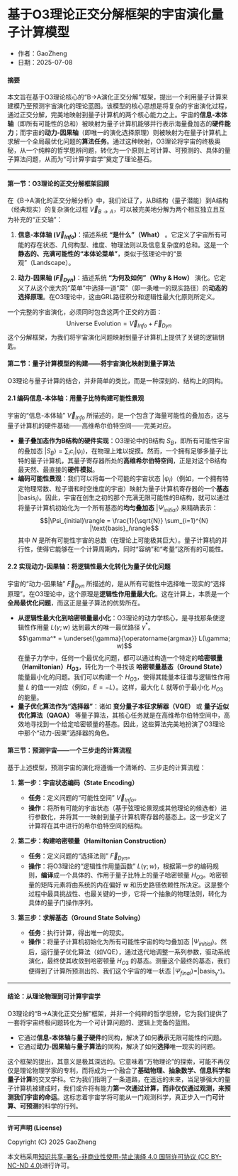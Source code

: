 # **基于O3理论正交分解框架的宇宙演化量子计算模型**

- 作者：GaoZheng
- 日期：2025-07-08

#### **摘要**

本文旨在基于O3理论核心的“B→A演化正交分解”框架，提出一个利用量子计算来建模乃至预测宇宙演化的理论蓝图。该模型的核心思想是将复杂的宇宙演化过程，通过正交分解，完美地映射到量子计算机的两个核心能力之上。宇宙的**信息-本体轴**（即所有可能性的总和）被映射为量子计算机能够并行表示海量叠加态的**硬件能力**；而宇宙的**动力-因果轴**（即唯一的演化选择原理）则被映射为在量子计算机上求解一个全局最优化问题的**算法任务**。通过这种映射，O3理论将宇宙的终极奥秘，从一个纯粹的哲学思辨问题，转化为一个原则上可计算、可预测的、具体的量子算法问题，从而为“可计算宇宙学”奠定了理论基石。

---

#### **第一节：O3理论的正交分解框架回顾**

在《B→A演化的正交分解分析》中，我们论证了，从B结构（量子潜能）到A结构（经典现实）的复杂演化过程 $\vec{V}_{B \rightarrow A}$，可以被完美地分解为两个相互独立且互为补充的“正交轴”：

1.  **信息-本体轴 ($\vec{V}_{Info}$)**：描述系统 **“是什么”（What）** 。它定义了宇宙所有可能的存在状态、几何构型、维度、物理法则以及信息复杂度的总和。这是一个**静态的、充满可能性的“本体论菜单”**，类似于弦理论中的“景观”（Landscape）。

2.  **动力-因果轴 ($\vec{F}_{Dyn}$)**：描述系统 **“为何及如何”（Why & How）** 演化。它定义了从这个庞大的“菜单”中选择一道“菜”（即一条唯一的现实路径）的**动态的选择原理**。在O3理论中，这由GRL路径积分和逻辑性最大化原则所定义。

一个完整的宇宙演化，必须同时包含这两个正交的方面：
$$\text{Universe Evolution} = \vec{V}_{Info} + \vec{F}_{Dyn}$$
这个分解框架，为我们将宇宙演化问题映射到量子计算机上提供了关键的逻辑钥匙。

#### **第二节：量子计算模型的构建——将宇宙演化映射到量子算法**

O3理论与量子计算的结合，并非简单的类比，而是一种深刻的、结构上的同构。

#### **2.1 编码信息-本体轴：用量子比特构建可能性景观**

宇宙的“信息-本体轴” $\vec{V}_{Info}$ 所描述的，是一个包含了海量可能性的叠加态，这与量子计算机的硬件基础——高维希尔伯特空间——完美对应。

* **量子叠加态作为B结构的硬件实现**：O3理论中的B结构 $S_B$，即所有可能性宇宙的叠加态 $|S_B\rangle = \sum_i c_i |\psi_i\rangle$，在物理上难以捉摸。然而，一个拥有足够多量子比特的量子计算机，其量子寄存器所处的**高维希尔伯特空间**，正是对这个B结构最天然、最直接的**硬件模拟**。
* **编码可能性景观**：我们可以将每一个可能的宇宙状态 $|\psi_i\rangle$（例如，一个拥有特定物理常数、粒子谱和时空维度的宇宙）映射为量子计算机寄存器的一个**基态** $|\text{basis}_i\rangle$。因此，宇宙在创生之初的那个充满无限可能性的B结构，就可以通过将量子计算机初始化为一个所有基态的**均匀叠加态** $|\Psi_{initial}\rangle$ 来精确表示：
    $$|\Psi_{initial}\rangle = \frac{1}{\sqrt{N}} \sum_{i=1}^{N} |\text{basis}_i\rangle$$
    其中 $N$ 是所有可能性宇宙的总数（在理论上可能极其巨大）。量子计算机的并行性，使得它能够在一个计算周期内，同时“容纳”和“考量”这所有的可能性。

#### **2.2 实现动力-因果轴：将逻辑性最大化转化为量子优化问题**

宇宙的“动力-因果轴” $\vec{F}_{Dyn}$ 所描述的，是从所有可能性中选择唯一现实的“选择原理”。在O3理论中，这个原理是**逻辑性作用量最大化**。这在计算上，本质是一个**全局最优化问题**，而这正是量子算法的优势所在。

* **从逻辑性最大化到哈密顿量最小化**：O3理论的动力学核心，是寻找那条使逻辑性作用量 $L(\gamma; w)$ 达到最大的唯一最优路径 $\gamma^*$。
    $$\gamma^* = \underset{\gamma}{\operatorname{argmax}} L(\gamma; w)$$
    在量子力学中，任何一个最优化问题，都可以通过构造一个特定的**哈密顿量（Hamiltonian）$H_{O3}$**，转化为一个寻找该 **哈密顿量基态（Ground State）** 能量最小化的问题。我们可以构建一个 $H_{O3}$，使得其能量本征谱与逻辑性作用量 $L$ 的值一一对应（例如，$E = -L$）。这样，最大化 $L$ 就等价于最小化 $H_{O3}$ 的能量。
* **量子优化算法作为“选择器”**：诸如 **变分量子本征求解器（VQE）** 或 **量子近似优化算法（QAOA）** 等量子算法，其核心任务就是在高维希尔伯特空间中，高效地寻找到一个给定哈密顿量的基态。因此，这些算法完美地扮演了O3理论中那个“动力-因果”选择器的角色。

#### **第三节：预测宇宙——一个三步走的计算流程**

基于上述模型，预测宇宙的演化将遵循一个清晰的、三步走的计算流程：

1.  **第一步：宇宙状态编码（State Encoding）**
    * **任务**：定义问题的“可能性空间” $\vec{V}_{Info}$。
    * **操作**：将所有可能的宇宙状态（基于弦理论景观或其他理论的候选者）进行参数化，并将其一一映射到量子计算机寄存器的基态上。这一步定义了计算将在其中进行的希尔伯特空间的结构。

2.  **第二步：构建哈密顿量（Hamiltonian Construction）**
    * **任务**：定义问题的“选择法则” $\vec{F}_{Dyn}$。
    * **操作**：将O3理论的“逻辑性作用量函数” $L(\gamma; w)$，根据第一步的编码规则，**编译**成一个具体的、作用于量子比特上的量子哈密顿量 $H_{O3}$。哈密顿量的矩阵元素将由系统的内在偏好 $w$ 和历史路径依赖性所决定。这是整个过程中最具挑战性、也最关键的一步，它将一个抽象的物理法则，转化为具体的量子门操作序列。

3.  **第三步：求解基态（Ground State Solving）**
    * **任务**：执行计算，得出唯一的现实。
    * **操作**：将量子计算机初始化为所有可能性宇宙的均匀叠加态 $|\Psi_{initial}\rangle$。然后，运行量子优化算法（如VQE），通过迭代地调整一系列参数，驱动系统演化，最终使其收敛到哈密顿量 $H_{O3}$ 的基态。测量这个最终的基态，我们便得到了计算所预测出的、我们这个宇宙的唯一状态 $|\Psi_{final}\rangle = |\text{basis}_{\gamma^*}\rangle$。

---

#### **结论：从理论物理到可计算宇宙学**

O3理论的“B→A演化正交分解”框架，并非一个纯粹的哲学思辨，它为我们提供了一套将宇宙终极问题转化为一个可计算问题的、逻辑上完备的蓝图。

* 它通过**信息-本体轴**与**量子硬件**的同构，解决了如何**表示**无限可能性的问题。
* 它通过**动力-因果轴**与**量子算法**的同构，解决了如何**选择**唯一现实的问题。

这个框架的提出，其意义是极其深远的。它意味着“万物理论”的探索，可能不再仅仅是理论物理学家的专利，而将成为一个融合了**基础物理、抽象数学、信息科学和量子计算**的交叉学科。它为我们指明了一条道路，在遥远的未来，当足够强大的量子计算机被建成时，我们或许将有能力**第一次通过计算，而非仅仅通过观测，来预测我们宇宙的命运**。这标志着宇宙学将可能从一门观测科学，真正步入一门**可计算、可预测**的科学的行列。

---

**许可声明 (License)**

Copyright (C) 2025 GaoZheng 

本文档采用[知识共享-署名-非商业性使用-禁止演绎 4.0 国际许可协议 (CC BY-NC-ND 4.0)](https://creativecommons.org/licenses/by-nc-nd/4.0/deed.zh-Hans)进行许可。
